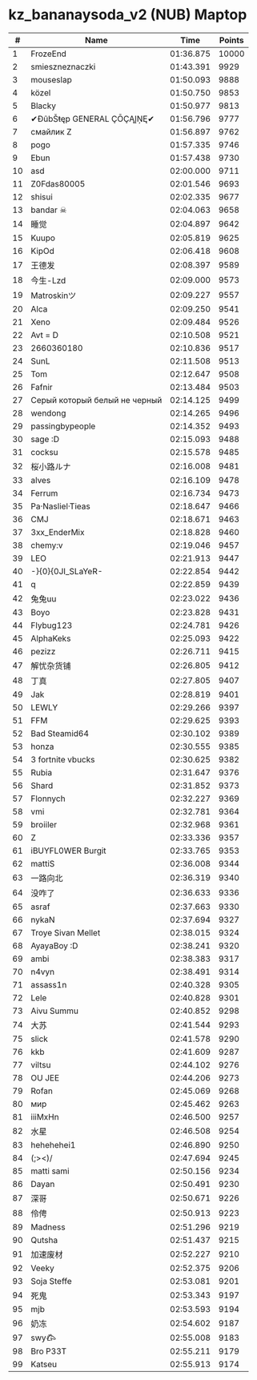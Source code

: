 # kz_bananaysoda_v2 (NUB) Maptop

|  # | Name | Time | Points |
|-------------- | -------------- | -------------- | -------------- | 
| 1 | FrozeEnd | 01:36.875 | 10000 | 
| 2 | smieszneznaczki | 01:43.391 | 9929 | 
| 3 | mouseslap | 01:50.093 | 9888 | 
| 4 | közel | 01:50.750 | 9853 | 
| 5 | Blacky | 01:50.977 | 9813 | 
| 6 | ✔ĐûbŠŧęp GENERAL ÇŌÇĄĮŅĘ✔ | 01:56.796 | 9777 | 
| 7 | смайлик Z | 01:56.897 | 9762 | 
| 8 | pogo | 01:57.335 | 9746 | 
| 9 | Ebun | 01:57.438 | 9730 | 
| 10 | asd | 02:00.000 | 9711 | 
| 11 | Z0Fdas80005 | 02:01.546 | 9693 | 
| 12 | shisui | 02:02.335 | 9677 | 
| 13 | bandar ☠ | 02:04.063 | 9658 | 
| 14 | 睡觉 | 02:04.897 | 9642 | 
| 15 | Kuupo | 02:05.819 | 9625 | 
| 16 | KipOd | 02:06.418 | 9608 | 
| 17 | 王德发 | 02:08.397 | 9589 | 
| 18 | 今生-Lzd | 02:09.000 | 9573 | 
| 19 | Matroskinツ | 02:09.227 | 9557 | 
| 20 | Alca | 02:09.250 | 9541 | 
| 21 | Xeno | 02:09.484 | 9526 | 
| 22 | Avt = D | 02:10.508 | 9521 | 
| 23 | 2660360180 | 02:10.836 | 9517 | 
| 24 | SunL | 02:11.508 | 9513 | 
| 25 | Tom | 02:12.647 | 9508 | 
| 26 | Fafnir | 02:13.484 | 9503 | 
| 27 | Серый который белый не черный | 02:14.125 | 9499 | 
| 28 | wendong | 02:14.265 | 9496 | 
| 29 | passingbypeople | 02:14.352 | 9493 | 
| 30 | sage :D | 02:15.093 | 9488 | 
| 31 | cocksu | 02:15.578 | 9485 | 
| 32 | 桜小路ルナ | 02:16.008 | 9481 | 
| 33 | alves | 02:16.109 | 9478 | 
| 34 | Ferrum | 02:16.734 | 9473 | 
| 35 | Pa·Nasliel·Tieas | 02:18.647 | 9466 | 
| 36 | CMJ | 02:18.671 | 9463 | 
| 37 | 3xx_EnderMix | 02:18.828 | 9460 | 
| 38 | chemy:v | 02:19.046 | 9457 | 
| 39 | LEO | 02:21.913 | 9447 | 
| 40 | -}{0}{0JI_SLaYeR- | 02:22.854 | 9442 | 
| 41 | q | 02:22.859 | 9439 | 
| 42 | 兔兔uu | 02:23.022 | 9436 | 
| 43 | Boyo | 02:23.828 | 9431 | 
| 44 | Flybug123 | 02:24.781 | 9426 | 
| 45 | AlphaKeks | 02:25.093 | 9422 | 
| 46 | pezizz | 02:26.711 | 9415 | 
| 47 | 解忧杂货铺 | 02:26.805 | 9412 | 
| 48 | 丁真 | 02:27.805 | 9407 | 
| 49 | Jak | 02:28.819 | 9401 | 
| 50 | LEWLY | 02:29.266 | 9397 | 
| 51 | FFM | 02:29.625 | 9393 | 
| 52 | Bad Steamid64 | 02:30.102 | 9389 | 
| 53 | honza | 02:30.555 | 9385 | 
| 54 | 3 fortnite vbucks | 02:30.625 | 9382 | 
| 55 | Rubia | 02:31.647 | 9376 | 
| 56 | Shard | 02:31.852 | 9373 | 
| 57 | Flonnych | 02:32.227 | 9369 | 
| 58 | vmi | 02:32.781 | 9364 | 
| 59 | broiiler | 02:32.968 | 9361 | 
| 60 | Z | 02:33.336 | 9357 | 
| 61 | iBUYFL0WER Burgit | 02:33.765 | 9353 | 
| 62 | mattiS | 02:36.008 | 9344 | 
| 63 | 一路向北 | 02:36.319 | 9340 | 
| 64 | 没咋了 | 02:36.633 | 9336 | 
| 65 | asraf | 02:37.663 | 9330 | 
| 66 | nykaN | 02:37.694 | 9327 | 
| 67 | Troye Sivan Mellet | 02:38.015 | 9324 | 
| 68 | AyayaBoy :D | 02:38.241 | 9320 | 
| 69 | ambi | 02:38.383 | 9317 | 
| 70 | n4vyn | 02:38.491 | 9314 | 
| 71 | assass1n | 02:40.328 | 9305 | 
| 72 | Lele | 02:40.828 | 9301 | 
| 73 | Aivu Summu | 02:40.852 | 9298 | 
| 74 | 大苏 | 02:41.544 | 9293 | 
| 75 | slick | 02:41.578 | 9290 | 
| 76 | kkb | 02:41.609 | 9287 | 
| 77 | viltsu | 02:44.102 | 9276 | 
| 78 | OU JEE | 02:44.206 | 9273 | 
| 79 | Rofan | 02:45.069 | 9268 | 
| 80 | мир | 02:45.462 | 9263 | 
| 81 | iiiMxHn | 02:46.500 | 9257 | 
| 82 | 水星 | 02:46.508 | 9254 | 
| 83 | hehehehei1 | 02:46.890 | 9250 | 
| 84 | (;><)/ | 02:47.694 | 9245 | 
| 85 | matti sami | 02:50.156 | 9234 | 
| 86 | Dayan | 02:50.491 | 9230 | 
| 87 | 深哥 | 02:50.671 | 9226 | 
| 88 | 伶俜 | 02:50.913 | 9223 | 
| 89 | Madness | 02:51.296 | 9219 | 
| 90 | Qutsha | 02:51.437 | 9215 | 
| 91 | 加速废材 | 02:52.227 | 9210 | 
| 92 | Veeky | 02:52.375 | 9206 | 
| 93 | Soja Steffe | 02:53.081 | 9201 | 
| 94 | 死鬼 | 02:53.343 | 9197 | 
| 95 | mjb | 02:53.593 | 9194 | 
| 96 | 奶冻 | 02:54.602 | 9187 | 
| 97 | swy𐂃 | 02:55.008 | 9183 | 
| 98 | Bro P33T | 02:55.211 | 9179 | 
| 99 | Katseu | 02:55.913 | 9174 | 

